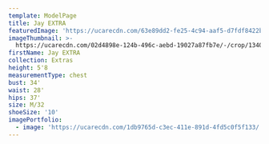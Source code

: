 ```yaml
---
template: ModelPage
title: Jay EXTRA
featuredImage: 'https://ucarecdn.com/63e89dd2-fe25-4c94-aaf5-d7fdf8422b96/'
imageThumbnail: >-
  https://ucarecdn.com/02d4898e-124b-496c-aebd-19027a87fb7e/-/crop/1340x1762/248,353/-/preview/
firstName: Jay EXTRA
collection: Extras
height: 5'8
measurementType: chest
bust: 34'
waist: 28'
hips: 37'
size: M/32
shoeSize: '10'
imagePortfolio:
  - image: 'https://ucarecdn.com/1db9765d-c3ec-411e-891d-4fd5c0f5f133/'
---
```


